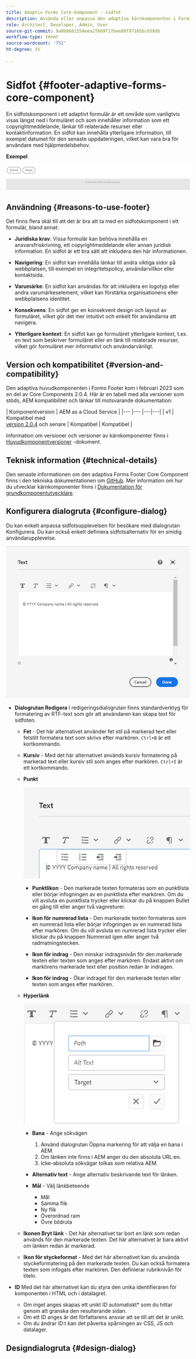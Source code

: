 ```yaml
---
title: Adaptiv Forms Core-komponent - sidfot
description: Använda eller anpassa den adaptiva kärnkomponenten i Forms Footer.
role: Architect, Developer, Admin, User
source-git-commit: 9a8b8661554eea2f669f17bee89f97165bcb58db
workflow-type: tm+mt
source-wordcount: '751'
ht-degree: 1%

---
```



# Sidfot {#footer-adaptive-forms-core-component}

En sidfotskomponent i ett adaptivt formulär är ett område som vanligtvis visas längst ned i formuläret och som innehåller information som ett copyrightmeddelande, länkar till relaterade resurser eller kontaktinformation. En sidfot kan innehålla ytterligare information, till exempel datumet för den senaste uppdateringen, vilket kan vara bra för användare med hjälpmedelsbehov.

**Exempel**

![](/help/adaptive-forms/assets/footer.png)

## Användning {#reasons-to-use-footer}

Det finns flera skäl till att det är bra att ta med en sidfotskomponent i ett formulär, bland annat:

* **Juridiska krav**: Vissa formulär kan behöva innehålla en ansvarsfriskrivning, ett copyrightmeddelande eller annan juridisk information. En sidfot är ett bra sätt att inkludera den här informationen.

* **Navigering**: En sidfot kan innehålla länkar till andra viktiga sidor på webbplatsen, till exempel en integritetspolicy, användarvillkor eller kontaktsida.

* **Varumärke**: En sidfot kan användas för att inkludera en logotyp eller andra varumärkeselement, vilket kan förstärka organisationens eller webbplatsens identitet.

* **Konsekvens**: En sidfot ger en konsekvent design och layout av formuläret, vilket gör det mer intuitivt och enkelt för användarna att navigera.

* **Ytterligare kontext**: En sidfot kan ge formuläret ytterligare kontext, t.ex. en text som beskriver formuläret eller en länk till relaterade resurser, vilket gör formuläret mer informativt och användarvänligt.

## Version och kompatibilitet {#version-and-compatibility}

Den adaptiva huvudkomponenten i Forms Footer kom i februari 2023 som en del av Core Components 2.0.4. Här är en tabell med alla versioner som stöds, AEM kompatibilitet och länkar till motsvarande dokumentation:

| Komponentversion | AEM as a Cloud Service |
|--- |--- |---|---|
| v1 | Kompatibel med<br>[version 2.0.4](/help/versions.md) och senare | Kompatibel | Kompatibel |

Information om versioner och versioner av kärnkomponenter finns i [Huvudkomponentversioner](/help/versions.md) -dokument.

<!-- ## Sample Component Output {#sample-component-output}

To experience the Accordion Component as well as see examples of its configuration options as well as HTML and JSON output, visit the [Component Library](https://adobe.com/go/aem_cmp_library_accordion). -->

## Teknisk information {#technical-details}

Den senaste informationen om den adaptiva Forms Footer Core Component finns i den tekniska dokumentationen om [GitHub](https://github.com/adobe/aem-core-forms-components/tree/master/ui.af.apps/src/main/content/jcr_root/apps/core/fd/components/form/footer/v1/footer). Mer information om hur du utvecklar kärnkomponenter finns i [Dokumentation för grundkomponentutvecklare](/help/developing/overview.md).


## Konfigurera dialogruta {#configure-dialog}

Du kan enkelt anpassa sidfotsupplevelsen för besökare med dialogrutan Konfigurera. Du kan också enkelt definiera sidfotsalternativ för en smidig användarupplevelse.

![Fliken Egenskaper](/help/adaptive-forms/assets/footer_propertiestab.png)

* **Dialogrutan Redigera**
I redigeringsdialogrutan finns standardverktyg för formatering av RTF-text som gör att användaren kan skapa text för sidfoten.

   * **Fet** - Det här alternativet använder fet stil på markerad text eller fetstilt formatera text som skrivs efter markören. `Ctrl+B` är ett kortkommando.

   * **Kursiv** - Med det här alternativet används kursiv formatering på markerad text eller kursiv stil som anges efter markören. `Ctrl+I` är ett kortkommando.

   * **Punkt**

      ![Punktalternativ](/help/adaptive-forms/assets/footer_bullet.png)

      * **Punktlikon** - Den markerade texten formateras som en punktlista eller börjar infogningen av en punktlista efter markören. Om du vill avsluta en punktlista trycker eller klickar du på knappen Bullet en gång till eller anger två vagnreturer.

      * **Ikon för numrerad lista** - Den markerade texten formateras som en numrerad lista eller börjar infogningen av en numrerad lista efter markören. Om du vill avsluta en numrerad lista trycker eller klickar du på knappen Numrerad igen eller anger två radmatningstecken.

      * **Ikon för indrag** - Den minskar indragsnivån för den markerade texten eller texten som anges efter markören. Endast aktivt om markörens markerade text eller position redan är indragen.

      * **Ikon för indrag** - Ökar indraget för den markerade texten eller texten som anges efter markören.
   * **Hyperlänk**

      ![Hyperlänksalternativ](/help/adaptive-forms/assets/footer_link.png)


      * **Bana** - Ange sökvägen
         1. Använd dialogrutan Öppna markering för att välja en bana i AEM.
         1. Om länken inte finns i AEM anger du den absoluta URL:en.
         1. Icke-absoluta sökvägar tolkas som relativa AEM.
      * **Alternativ text** - Ange alternativ beskrivande text för länken.

      * **Mål** - Välj länkbeteende
         * Mål
         * Samma flik
         * Ny flik
         * Överordnad ram
         * Övre bildruta
   * **Ikonen Bryt länk** - Det här alternativet tar bort en länk som redan används för den markerade texten. Det här alternativet är bara aktivt om länken redan är markerad.

   * **Ikon för styckeformat** - Med det här alternativet kan du använda styckeformatering på den markerade texten. Du kan också formatera texten som infogats efter markören. Den definierar rubriknivån för titeln.



* **ID**
Med det här alternativet kan du styra den unika identifieraren för komponenten i HTML och i datalagret.

   * Om inget anges skapas ett unikt ID automatiskt* som du hittar genom att granska den resulterande sidan.
   * Om ett ID anges är det författarens ansvar att se till att det är unikt.
   * Om du ändrar ID:t kan det påverka spårningen av CSS, JS och datalager.

## Designdialogruta {#design-dialog}




